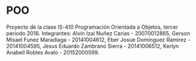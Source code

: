 # POO
Proyecto de la clase IS-410 Programación Orientada a Objetos, tercer periodo 2018.
Integrantes:
Alvin Izai Nuñez Carias - 20070012865,
Gerson Misael Funez Maradiaga - 20141004612,
Eber Josue Domínguez Ramirez - 20141004595,
Jesus Eduardo Zambrano Sierra - 20141006512,
Kerlyn Anabell Robles Avalo - 20152000599.
